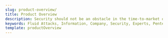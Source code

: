 ```yaml
---
slug: product-overview/
title: Product Overview
description: Security should not be an obstacle in the time-to-market of your application. With Continuous Hacking, we integrate security testing into your software development lifecycle.
keywords: Fluid Attacks, Information, Company, Security, Experts, Pentesting, Ethical Hacking
template: productOverview
---
```

